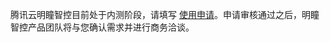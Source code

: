 
腾讯云明瞳智控目前处于内测阶段，请填写 [使用申请](https://cloud.tencent.com/apply/p/qsv8wg45ybe)。申请审核通过之后，明瞳智控产品团队将与您确认需求并进行商务洽谈。

